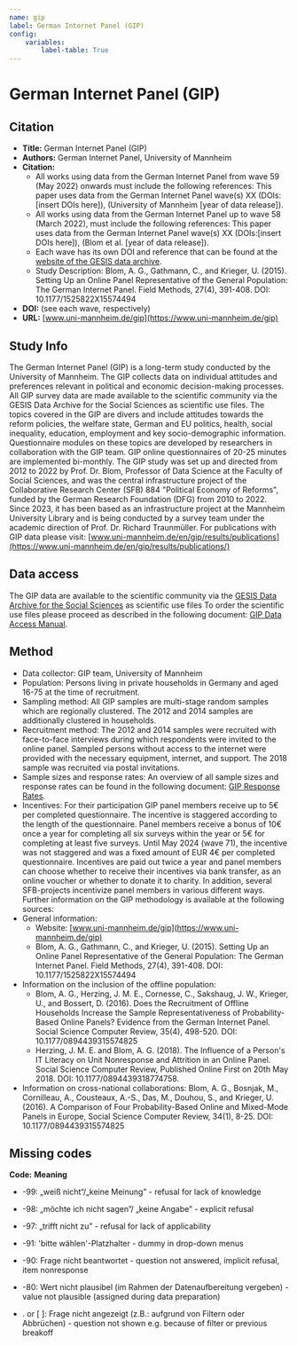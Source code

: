 ```yaml
---
name: gip
label: German Internet Panel (GIP)
config:
    variables:
        label-table: True
---
```

# German Internet Panel (GIP)

## Citation
-  **Title:** German Internet Panel (GIP)
-  **Authors:** German Internet Panel, University of Mannheim 
-  **Citation:** 
    - All works using data from the German Internet Panel from wave 59 (May 2022) onwards must include the following references: This paper uses data from the German Internet Panel wave(s) XX (DOIs:[insert DOIs here]), (University of Mannheim [year of data release]).
    - All works using data from the German Internet Panel up to wave 58 (March 2022), must include the following references: This paper uses data from the German Internet Panel wave(s) XX (DOIs:[insert DOIs here]), (Blom et al. [year of data release]). 
    - Each wave has its own DOI and reference that can be found at the [website of the GESIS data archive](https://dbk.gesis.org/dbksearch/GDesc2.asp?no=0109&tab=&ll=10&notabs=1&db=E).
    - Study Description: Blom, A. G., Gathmann, C., and Krieger, U. (2015). Setting Up an Online Panel Representative of the General Population: The German Internet Panel. Field Methods, 27(4), 391-408. DOI: 10.1177/1525822X15574494
-  **DOI:** (see each wave, respectively)
-  **URL:** [www.uni-mannheim.de/gip](https://www.uni-mannheim.de/gip)

## Study Info
The German Internet Panel (GIP) is a long-term study conducted by the University of Mannheim.
The GIP collects data on individual attitudes and preferences relevant in political and economic decision-making processes. All GIP survey data are made available to the scientific community via the GESIS Data Archive for the Social Sciences as scientific use files.
The topics covered in the GIP are divers and include attitudes towards the reform policies, the welfare state, German and EU politics, health, social inequality, education, employment and key socio-demographic information. Questionnaire modules on these topics are developed by researchers in collaboration with the GIP team. GIP online questionnaires of 20-25 minutes are implemented bi-monthly.
The GIP study was set up and directed from 2012 to 2022 by Prof. Dr. Blom, Professor of Data Science at the Faculty of Social Sciences, and was the central infrastructure project of the Collaborative Research Center (SFB) 884 "Political Economy of Reforms", funded by the German Research Foundation (DFG) from 2010 to 2022. Since 2023, it has been based as an infrastructure project at the Mannheim University Library and is being conducted by a survey team under the academic direction of Prof. Dr. Richard Traunmüller.
For publications with GIP data please visit: [www.uni-mannheim.de/en/gip/results/publications](https://www.uni-mannheim.de/en/gip/results/publications/)

## Data access
The GIP data are available to the scientific community via the [GESIS Data Archive for the Social Sciences](https://dbk.gesis.org/dbksearch/GDESC2.asp?no=0109&DB=D) as scientific use files
To order the scientific use files please proceed as described in the following document: [GIP Data Access Manual](https://dbk.gesis.org/dbksearch/download.asp?db=D&id=54805).

## Method
- Data collector: GIP team, University of Mannheim  
- Population: Persons living in private households in Germany and aged 16-75 at the time of recruitment.
- Sampling method: All GIP samples are multi-stage random samples which are regionally clustered. The 2012 and 2014 samples are additionally clustered in households.
- Recruitment method: The 2012 and 2014 samples were recruited with face-to-face interviews during which respondents were invited to the online panel. Sampled persons without access to the internet were provided with the necessary equipment, internet, and support. The 2018 sample was recruited via postal invitations.
- Sample sizes and response rates: An overview of all sample sizes and response rates can be found in the following document: [GIP Response Rates](https://www.uni-mannheim.de/media/Einrichtungen/gip/Response_Rates/German_Internet_Panel_Response_Rates.pdf).
- Incentives: For their participation GIP panel members receive up to 5€ per completed questionnaire. The incentive is staggered according to the length of the questionnaire. Panel members receive a bonus of 10€ once a year for completing all six surveys within the year or 5€ for completing at least five surveys. Until May 2024 (wave 71), the incentive was not staggered and was a fixed amount of EUR 4€ per completed questionnaire. Incentives are paid out twice a year and panel members can choose whether to receive their incentives via bank transfer, as an online voucher or whether to donate it to charity. In addition, several SFB-projects incentivize panel members in various different ways.
Further information on the GIP methodology is available at the following sources:
- General information:
    - Website: [www.uni-mannheim.de/gip](https://www.uni-mannheim.de/gip)
    - Blom, A. G., Gathmann, C., and Krieger, U. (2015). Setting Up an Online Panel Representative of the General Population: The German Internet Panel. Field Methods, 27(4), 391-408. DOI: 10.1177/1525822X15574494
- Information on the inclusion of the offline population:
    - Blom, A. G., Herzing, J. M. E., Cornesse, C., Sakshaug, J. W., Krieger, U., and Bossert, D. (2016). Does the Recruitment of Offline Households Increase the Sample Representativeness of Probability-Based Online Panels? Evidence from the German Internet Panel. Social Science Computer Review, 35(4), 498-520. DOI: 10.1177/0894439315574825
    - Herzing, J. M. E. and Blom, A. G. (2018). The Influence of a Person's IT Literacy on Unit Nonresponse and Attrition in an Online Panel. Social Science Computer Review, Published Online First on 20th May 2018. DOI: 10.1177/0894439318774758.
- Information on cross-national collaborations: Blom, A. G., Bosnjak, M., Cornilleau, A., Cousteaux, A.-S., Das, M., Douhou, S., and Krieger, U. (2016). A Comparison of Four Probability-Based Online and Mixed-Mode Panels in Europe, Social Science Computer Review, 34(1), 8-25. DOI: 10.1177/0894439315574825

## Missing codes

**Code:** **Meaning**


- -99: „weiß nicht“/„keine Meinung” - refusal for lack of knowledge

- -98: „möchte ich nicht sagen”/ „keine Angabe” - explicit refusal

- -97: „trifft nicht zu” - refusal for lack of applicability

- -91: 'bitte wählen'-Platzhalter - dummy in drop-down menus

- -90: Frage nicht beantwortet - question not answered, implicit refusal, item nonresponse

- -80: Wert nicht plausibel (im Rahmen der Datenaufbereitung vergeben) - value not plausible (assigned during data preparation)

- . or [ ]: Frage nicht angezeigt (z.B.: aufgrund von Filtern oder Abbrüchen) - question not shown e.g. because of filter or previous breakoff
